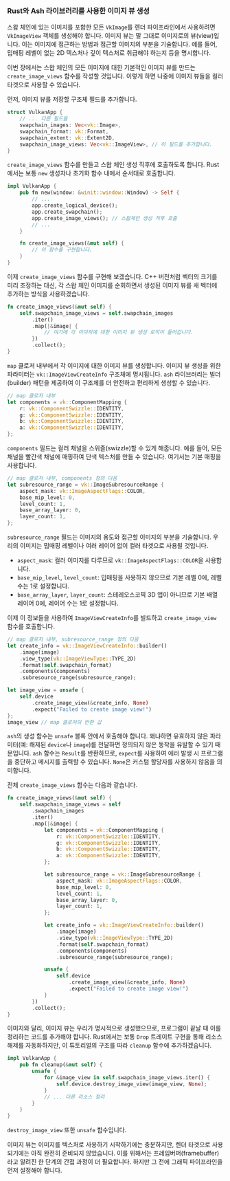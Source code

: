 ### Rust와 Ash 라이브러리를 사용한 이미지 뷰 생성

스왑 체인에 있는 이미지를 포함한 모든 `VkImage`를 렌더 파이프라인에서 사용하려면 `VkImageView` 객체를 생성해야 합니다. 이미지 뷰는 말 그대로 이미지로의 뷰(view)입니다. 이는 이미지에 접근하는 방법과 접근할 이미지의 부분을 기술합니다. 예를 들어, 밉매핑 레벨이 없는 2D 텍스처나 깊이 텍스처로 취급해야 하는지 등을 명시합니다.

이번 장에서는 스왑 체인의 모든 이미지에 대한 기본적인 이미지 뷰를 만드는 `create_image_views` 함수를 작성할 것입니다. 이렇게 하면 나중에 이미지 뷰들을 컬러 타겟으로 사용할 수 있습니다.

먼저, 이미지 뷰를 저장할 구조체 필드를 추가합니다.

```rust
struct VulkanApp {
    // ... 다른 필드들
    swapchain_images: Vec<vk::Image>,
    swapchain_format: vk::Format,
    swapchain_extent: vk::Extent2D,
    swapchain_image_views: Vec<vk::ImageView>, // 이 필드를 추가합니다.
}
```

`create_image_views` 함수를 만들고 스왑 체인 생성 직후에 호출하도록 합니다. Rust에서는 보통 `new` 생성자나 초기화 함수 내에서 순서대로 호출합니다.

```rust
impl VulkanApp {
    pub fn new(window: &winit::window::Window) -> Self {
        // ...
        app.create_logical_device();
        app.create_swapchain();
        app.create_image_views(); // 스왑체인 생성 직후 호출
        // ...
    }

    fn create_image_views(&mut self) {
        // 이 함수를 구현합니다.
    }
}
```

이제 `create_image_views` 함수를 구현해 보겠습니다. C++ 버전처럼 벡터의 크기를 미리 조정하는 대신, 각 스왑 체인 이미지를 순회하면서 생성된 이미지 뷰를 새 벡터에 추가하는 방식을 사용하겠습니다.

```rust
fn create_image_views(&mut self) {
    self.swapchain_image_views = self.swapchain_images
        .iter()
        .map(|&image| {
            // 여기에 각 이미지에 대한 이미지 뷰 생성 로직이 들어갑니다.
        })
        .collect();
}
```

`map` 클로저 내부에서 각 이미지에 대한 이미지 뷰를 생성합니다. 이미지 뷰 생성을 위한 파라미터는 `vk::ImageViewCreateInfo` 구조체에 명시됩니다. `ash` 라이브러리는 빌더(builder) 패턴을 제공하여 이 구조체를 더 안전하고 편리하게 생성할 수 있습니다.

```rust
// map 클로저 내부
let components = vk::ComponentMapping {
    r: vk::ComponentSwizzle::IDENTITY,
    g: vk::ComponentSwizzle::IDENTITY,
    b: vk::ComponentSwizzle::IDENTITY,
    a: vk::ComponentSwizzle::IDENTITY,
};
```

`components` 필드는 컬러 채널을 스위즐(swizzle)할 수 있게 해줍니다. 예를 들어, 모든 채널을 빨간색 채널에 매핑하여 단색 텍스처를 만들 수 있습니다. 여기서는 기본 매핑을 사용합니다.

```rust
// map 클로저 내부, components 정의 다음
let subresource_range = vk::ImageSubresourceRange {
    aspect_mask: vk::ImageAspectFlags::COLOR,
    base_mip_level: 0,
    level_count: 1,
    base_array_layer: 0,
    layer_count: 1,
};
```

`subresource_range` 필드는 이미지의 용도와 접근할 이미지의 부분을 기술합니다. 우리의 이미지는 밉매핑 레벨이나 여러 레이어 없이 컬러 타겟으로 사용될 것입니다.
*   `aspect_mask`: 컬러 이미지를 다루므로 `vk::ImageAspectFlags::COLOR`을 사용합니다.
*   `base_mip_level`, `level_count`: 밉매핑을 사용하지 않으므로 기본 레벨 0에, 레벨 수는 1로 설정합니다.
*   `base_array_layer`, `layer_count`: 스테레오스코픽 3D 앱이 아니므로 기본 배열 레이어 0에, 레이어 수는 1로 설정합니다.

이제 이 정보들을 사용하여 `ImageViewCreateInfo`를 빌드하고 `create_image_view` 함수를 호출합니다.

```rust
// map 클로저 내부, subresource_range 정의 다음
let create_info = vk::ImageViewCreateInfo::builder()
    .image(image)
    .view_type(vk::ImageViewType::TYPE_2D)
    .format(self.swapchain_format)
    .components(components)
    .subresource_range(subresource_range);

let image_view = unsafe {
    self.device
        .create_image_view(&create_info, None)
        .expect("Failed to create image view!")
};
image_view // map 클로저의 반환 값
```

`ash`의 생성 함수는 `unsafe` 블록 안에서 호출해야 합니다. 왜냐하면 유효하지 않은 파라미터(예: 해제된 `device`나 `image`)를 전달하면 정의되지 않은 동작을 유발할 수 있기 때문입니다. `ash` 함수는 `Result`를 반환하므로, `expect`를 사용하여 에러 발생 시 프로그램을 중단하고 메시지를 출력할 수 있습니다. `None`은 커스텀 할당자를 사용하지 않음을 의미합니다.

전체 `create_image_views` 함수는 다음과 같습니다.

```rust
fn create_image_views(&mut self) {
    self.swapchain_image_views = self
        .swapchain_images
        .iter()
        .map(|&image| {
            let components = vk::ComponentMapping {
                r: vk::ComponentSwizzle::IDENTITY,
                g: vk::ComponentSwizzle::IDENTITY,
                b: vk::ComponentSwizzle::IDENTITY,
                a: vk::ComponentSwizzle::IDENTITY,
            };

            let subresource_range = vk::ImageSubresourceRange {
                aspect_mask: vk::ImageAspectFlags::COLOR,
                base_mip_level: 0,
                level_count: 1,
                base_array_layer: 0,
                layer_count: 1,
            };

            let create_info = vk::ImageViewCreateInfo::builder()
                .image(image)
                .view_type(vk::ImageViewType::TYPE_2D)
                .format(self.swapchain_format)
                .components(components)
                .subresource_range(subresource_range);

            unsafe {
                self.device
                    .create_image_view(&create_info, None)
                    .expect("Failed to create image view!")
            }
        })
        .collect();
}
```

이미지와 달리, 이미지 뷰는 우리가 명시적으로 생성했으므로, 프로그램이 끝날 때 이를 정리하는 코드를 추가해야 합니다. Rust에서는 보통 `Drop` 트레이트 구현을 통해 리소스 해제를 자동화하지만, 이 튜토리얼의 구조를 따라 `cleanup` 함수에 추가하겠습니다.

```rust
impl VulkanApp {
    pub fn cleanup(&mut self) {
        unsafe {
            for &image_view in self.swapchain_image_views.iter() {
                self.device.destroy_image_view(image_view, None);
            }
            // ... 다른 리소스 정리
        }
    }
}
```

`destroy_image_view` 또한 `unsafe` 함수입니다.

이미지 뷰는 이미지를 텍스처로 사용하기 시작하기에는 충분하지만, 렌더 타겟으로 사용되기에는 아직 완전히 준비되지 않았습니다. 이를 위해서는 프레임버퍼(framebuffer)라고 알려진 한 단계의 간접 과정이 더 필요합니다. 하지만 그 전에 그래픽 파이프라인을 먼저 설정해야 합니다.
